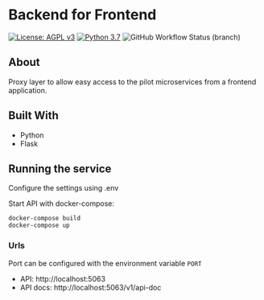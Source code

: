 # Backend for Frontend

[![License: AGPL v3](https://img.shields.io/badge/License-AGPL_v3-blue.svg?style=for-the-badge)](https://www.gnu.org/licenses/agpl-3.0)
[![Python 3.7](https://img.shields.io/badge/python-3.7-green?style=for-the-badge)](https://www.python.org/)
![GitHub Workflow Status (branch)](https://img.shields.io/github/workflow/status/pilotdataplatform/bff-web/Run%20Tests/develop?style=for-the-badge)

## About

Proxy layer to allow easy access to the pilot microservices from a frontend application.

## Built With
- Python
- Flask


## Running the service

Configure the settings using .env

Start API with docker-compose:
```
docker-compose build
docker-compose up
```

### Urls
Port can be configured with the environment variable `PORT`
- API: http://localhost:5063
- API docs: http://localhost:5063/v1/api-doc

